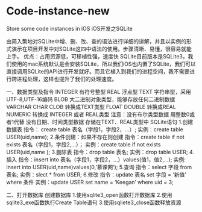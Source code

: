 # Code-instance-new
Store some code instances in iOS
iOS开发之SQLite

由简入繁地对SQLite中增、删、改、查的语法进行详细的讲解，并且以实例的形式演示在项目开发中对SQLite这四中语法的使用。步骤清晰、易懂，很容易就能上手。
优点：占用资源低，可移植性强，速度快 SQLite目前版本是SQLite3，我们使用的mac系统默认是会安装SQLite，所以我们iOS也内置了SQLite，我们可以直接调用SQLite的API进行开发就好。而且它植入到我们的进程空间，我不需要进行跨进程处理，这样也提升了我们的处理速度。 

一、数据类型及指令 
INTEGER 有符号整型 REAL 浮点型 TEXT 字符串型，采用UTF-8,UTF-16编码 BLOB 大二进制对象类型，能够存放任何二进制数据 VARCHAR CHAR CLOB 转换成TEXT类型 FLOAT DOUBLE 转换成REAL NUMERIC 转换成 INTEGER 或者 REAL类型 注意：没有布尔类型数据 用整数0或者1代替 没有日期、时间类型数据 存储在TEXT、REAL类型中 SQLite语句 
1.创建数据表 指令： create table 表名（字段1，字段2，…）; 实例：create table USER(uid,name); 
2.条件创建：如果不存在则创建 指令：create table if not exists 表名（字段1，字段2,…）； 实例：create table if not exists USER(uid,name );
3.删除表 指令：drop table 表名; 实例：drop table USER; 
4.插入 指令：insert into 表名（字段1，字段2，…）values(值1，值2,…); 实例: insert into USER(uid,name)values(0,’慕课网’);
5.查询 指令：select 字段 from 表名; 实例：slect * from USER;
6.修改 指令：update 表名 set 字段 = ‘新值’ where 条件 实例：update USER set name = ‘Keegan’ where uid = 3;

二、打开数据库 创建数据库 
1.使用sqlite3_open函数打开数据库 
2.使用sqlite3_exe函数执行Create Table语句 
3.使用sqliete3_close函数释放资源
